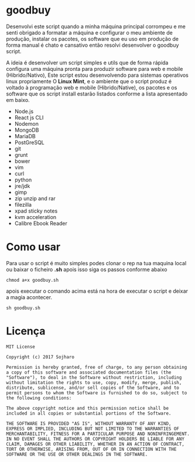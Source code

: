 # goodbuy
 
 Desenvolvi este script quando a minha máquina principal corrompeu e me senti obrigado a formatar a máquina e configurar o meu ambiente de produção, instalar os pacotes, os software que eu uso em produção de forma manual é chato e cansativo então resolvi desenvolver o goodbuy script.

 A ideia é desenvolver um script simples e utils que de forma rápida configura uma máquina pronta para produzir software para web e mobile (Hibrido/Nativo), Este script estou desenvolvendo para sistemas operativos linux propriamente O **Linux Mint**, e o ambiente que o script produz é voltado à programação web e mobile (Hibrido/Native), os pacotes e os software que os script install estarão listados conforme a lista apresentado em baixo.

 - Node.js
 - React js CLI
 - Nodemon
 - MongoDB
 - MariaDB
 - PostGreSQL
 - git
 - grunt
 - bower
 - vim
 - curl
 - python
 - jre/jdk
 - gimp
 - zip unzip and rar
 - filezilla
 - xpad sticky notes
 - kvm acceleration
 - Calibre Ebook Reader 

 # Como usar

 Para usar o script é muito simples podes clonar o rep na tua maquina local ou baixar o ficheiro **.sh** apois isso siga os passos conforme abaixo

 `chmod a+x goodbuy.sh`

 apois executar o comando acima está na hora de executar o script e deixar a magia acontecer.

  `sh goodbuy.sh`

  # Licença

    MIT License

    Copyright (c) 2017 Sojharo

    Permission is hereby granted, free of charge, to any person obtaining a copy of this software and associated documentation files (the "Software"), to deal in the Software without restriction, including without limitation the rights to use, copy, modify, merge, publish, distribute, sublicense, and/or sell copies of the Software, and to permit persons to whom the Software is furnished to do so, subject to the following conditions:

    The above copyright notice and this permission notice shall be included in all copies or substantial portions of the Software.

    THE SOFTWARE IS PROVIDED "AS IS", WITHOUT WARRANTY OF ANY KIND, EXPRESS OR IMPLIED, INCLUDING BUT NOT LIMITED TO THE WARRANTIES OF MERCHANTABILITY, FITNESS FOR A PARTICULAR PURPOSE AND NONINFRINGEMENT. IN NO EVENT SHALL THE AUTHORS OR COPYRIGHT HOLDERS BE LIABLE FOR ANY CLAIM, DAMAGES OR OTHER LIABILITY, WHETHER IN AN ACTION OF CONTRACT, TORT OR OTHERWISE, ARISING FROM, OUT OF OR IN CONNECTION WITH THE SOFTWARE OR THE USE OR OTHER DEALINGS IN THE SOFTWARE.